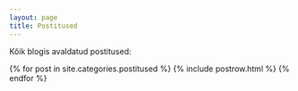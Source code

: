 ```yaml
---
layout: page
title: Postitused
---
```


Kõik blogis avaldatud postitused:

{% for post in site.categories.postitused %}
  {% include postrow.html %}
{% endfor %}

